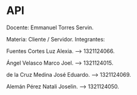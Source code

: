 # API
Docente: Emmanuel Torres Servin.

Materia: Cliente / Servidor. Integrantes:

Fuentes Cortes Luz Alexia. --> 1321124066.

Ángel Velasco Marco Joel. --> 1321124015.

de la Cruz Medina José Eduardo. --> 1321124069.

Alemán Pérez Natali Joselin. --> 1321124050.
